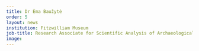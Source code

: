 ```yaml
---
title: Dr Ema Baužytė
order: 5
layout: news
institution: Fitzwilliam Museum
job-title: Research Associate for Scientific Analysis of Archaeological Metals
image:
---
```

